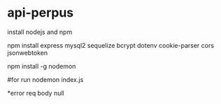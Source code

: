 # api-perpus
install nodejs and npm

npm install express mysql2 sequelize bcrypt dotenv cookie-parser cors jsonwebtoken 

npm install -g nodemon

#for run
nodemon index.js


*error req body null